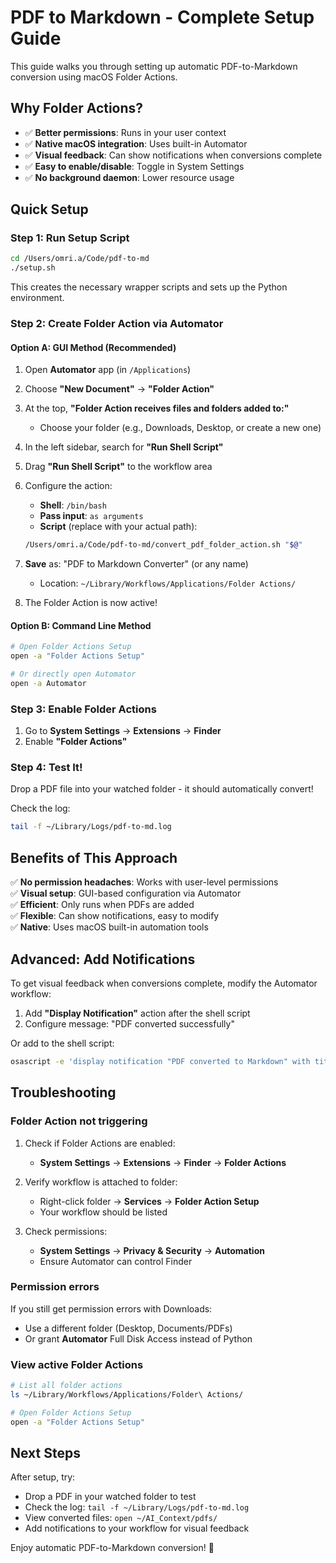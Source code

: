 # PDF to Markdown - Complete Setup Guide

This guide walks you through setting up automatic PDF-to-Markdown conversion using macOS Folder Actions.

## Why Folder Actions?

- ✅ **Better permissions**: Runs in your user context
- ✅ **Native macOS integration**: Uses built-in Automator
- ✅ **Visual feedback**: Can show notifications when conversions complete
- ✅ **Easy to enable/disable**: Toggle in System Settings
- ✅ **No background daemon**: Lower resource usage

## Quick Setup

### Step 1: Run Setup Script

```bash
cd /Users/omri.a/Code/pdf-to-md
./setup.sh
```

This creates the necessary wrapper scripts and sets up the Python environment.

### Step 2: Create Folder Action via Automator

#### Option A: GUI Method (Recommended)

1. Open **Automator** app (in `/Applications`)

2. Choose **"New Document"** → **"Folder Action"**

3. At the top, **"Folder Action receives files and folders added to:"**
   - Choose your folder (e.g., Downloads, Desktop, or create a new one)

4. In the left sidebar, search for **"Run Shell Script"**

5. Drag **"Run Shell Script"** to the workflow area

6. Configure the action:
   - **Shell**: `/bin/bash`
   - **Pass input**: `as arguments`
   - **Script** (replace with your actual path):
   ```bash
   /Users/omri.a/Code/pdf-to-md/convert_pdf_folder_action.sh "$@"
   ```

7. **Save** as: "PDF to Markdown Converter" (or any name)
   - Location: `~/Library/Workflows/Applications/Folder Actions/`

8. The Folder Action is now active!

#### Option B: Command Line Method

```bash
# Open Folder Actions Setup
open -a "Folder Actions Setup"

# Or directly open Automator
open -a Automator
```

### Step 3: Enable Folder Actions

1. Go to **System Settings** → **Extensions** → **Finder**
2. Enable **"Folder Actions"**

### Step 4: Test It!

Drop a PDF file into your watched folder - it should automatically convert!

Check the log:
```bash
tail -f ~/Library/Logs/pdf-to-md.log
```

## Benefits of This Approach

✅ **No permission headaches**: Works with user-level permissions  
✅ **Visual setup**: GUI-based configuration via Automator  
✅ **Efficient**: Only runs when PDFs are added  
✅ **Flexible**: Can show notifications, easy to modify  
✅ **Native**: Uses macOS built-in automation tools

## Advanced: Add Notifications

To get visual feedback when conversions complete, modify the Automator workflow:

1. Add **"Display Notification"** action after the shell script
2. Configure message: "PDF converted successfully"

Or add to the shell script:
```bash
osascript -e 'display notification "PDF converted to Markdown" with title "PDF Converter"'
```

## Troubleshooting

### Folder Action not triggering

1. Check if Folder Actions are enabled:
   - **System Settings** → **Extensions** → **Finder** → **Folder Actions**

2. Verify workflow is attached to folder:
   - Right-click folder → **Services** → **Folder Action Setup**
   - Your workflow should be listed

3. Check permissions:
   - **System Settings** → **Privacy & Security** → **Automation**
   - Ensure Automator can control Finder

### Permission errors

If you still get permission errors with Downloads:
- Use a different folder (Desktop, Documents/PDFs)
- Or grant **Automator** Full Disk Access instead of Python

### View active Folder Actions

```bash
# List all folder actions
ls ~/Library/Workflows/Applications/Folder\ Actions/

# Open Folder Actions Setup
open -a "Folder Actions Setup"
```

## Next Steps

After setup, try:
- Drop a PDF in your watched folder to test
- Check the log: `tail -f ~/Library/Logs/pdf-to-md.log`
- View converted files: `open ~/AI_Context/pdfs/`
- Add notifications to your workflow for visual feedback

Enjoy automatic PDF-to-Markdown conversion! 🎉

